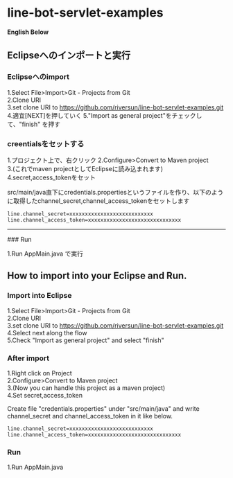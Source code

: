 # line-bot-servlet-examples

**English Below**


## Eclipseへのインポートと実行

### Eclipseへのimport

1.Select File>Import>Git - Projects from Git  
2.Clone URI  
3.set clone URI to https://github.com/riversun/line-bot-servlet-examples.git  
4.適宜[NEXT]を押していく
5."Import as general project"をチェックして、"finish"  を押す


### creentialsをセットする

1.プロジェクト上で、右クリック
2.Configure>Convert to Maven project  
3.(これでmaven projectとしてEclipseに読み込まれます)  
4.secret,access_tokenをセット

src/main/java直下にcredentials.propertiesというファイルを作り、以下のように取得したchannel_secret,channel_access_tokenをセットします

```
line.channel_secret=xxxxxxxxxxxxxxxxxxxxxxxxxxx
line.channel_access_token=xxxxxxxxxxxxxxxxxxxxxxxxxxxxxx
```

<hr>
### Run

1.Run AppMain.java  で実行



## How to import into your Eclipse and Run.

### Import into Eclipse

1.Select File>Import>Git - Projects from Git  
2.Clone URI  
3.set clone URI to https://github.com/riversun/line-bot-servlet-examples.git  
4.Select next along the flow  
5.Check "Import as general project" and select "finish"  


### After import

1.Right click on Project  
2.Configure>Convert to Maven project  
3.(Now you can handle this project as a maven project)  
4.Set secret,access_token

Create file "credentials.properties" under "src/main/java" and write channel_secret and channel_access_token in it like below.

```
line.channel_secret=xxxxxxxxxxxxxxxxxxxxxxxxxxx
line.channel_access_token=xxxxxxxxxxxxxxxxxxxxxxxxxxxxxx
```

### Run

1.Run AppMain.java  



